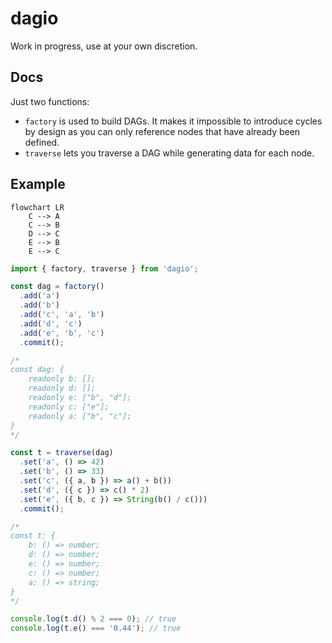 # dagio

Work in progress, use at your own discretion.

## Docs

Just two functions: 

- `factory` is used to build DAGs. It makes it impossible to introduce cycles by design as you can only reference nodes that have already been defined.
- `traverse` lets you traverse a DAG while generating data for each node.

## Example

```mermaid
flowchart LR
    C --> A
    C --> B
    D --> C
    E --> B
    E --> C
```

```typescript
import { factory, traverse } from 'dagio';

const dag = factory()
  .add('a')
  .add('b')
  .add('c', 'a', 'b')
  .add('d', 'c')
  .add('e', 'b', 'c')
  .commit();

/*
const dag: {
    readonly b: [];
    readonly d: [];
    readonly e: ["b", "d"];
    readonly c: ["e"];
    readonly a: ["b", "c"];
}
*/

const t = traverse(dag)
  .set('a', () => 42)
  .set('b', () => 33)
  .set('c', ({ a, b }) => a() + b())
  .set('d', ({ c }) => c() * 2)
  .set('e', ({ b, c }) => String(b() / c()))
  .commit();

/*
const t: {
    b: () => number;
    d: () => number;
    e: () => number;
    c: () => number;
    a: () => string;
}
*/

console.log(t.d() % 2 === 0); // true
console.log(t.e() === '0.44'); // true
```

